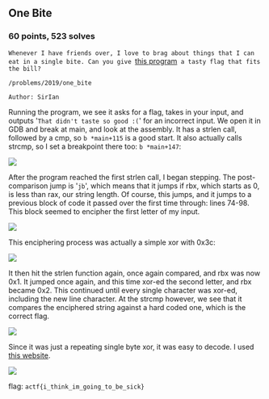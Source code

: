 ## One Bite
### 60 points, 523 solves

`Whenever I have friends over, I love to brag about things that I can eat in a single bite. Can you give `<a href='https://files.actf.co/697526f731d6484c6fc1066070b722e3a833bef6c3280fcbae1004083460e887/one_bite'>this program</a>` a tasty flag that fits the bill?`

`/problems/2019/one_bite`

`Author: SirIan`

Running the program, we see it asks for a flag, takes in your input, and outputs '`That didn't taste so good :(`' for an incorrect input. We open it in GDB and break at main, and look at the assembly. It has a strlen call, followed by a cmp, so `b *main+115` is a good start. It also actually calls strcmp, so I set a breakpoint there too: `b *main+147`:

<IMG SRC='https://cdn.discordapp.com/attachments/532350033241309226/572567734370697217/unknown.png'>

After the program reached the first strlen call, I began stepping. The post-comparison jump is '`jb`', which means that it jumps if rbx, which starts as 0, is less than rax, our string length. Of course, this jumps, and it jumps to a previous block of code it passed over the first time through: lines 74-98. This block seemed to encipher the first letter of my input.

<IMG SRC='https://cdn.discordapp.com/attachments/532350033241309226/572569492497104936/unknown.png'>

This enciphering process was actually a simple xor with 0x3c:

<IMG SRC='https://cdn.discordapp.com/attachments/532350033241309226/572571011355246592/unknown.png'>

It then hit the strlen function again, once again compared, and rbx was now 0x1. It jumped once again, and this time xor-ed the second letter, and rbx became 0x2. This continued until every single character was xor-ed, including the new line character. At the strcmp however, we see that it compares the enciphered string against a hard coded one, which is the correct flag.

<IMG SRC='https://cdn.discordapp.com/attachments/532350033241309226/572569997361283082/unknown.png'>

Since it was just a repeating single byte xor, it was easy to decode. I used <a href='https://cryptii.com'>this website</a>.

<IMG SRC='https://cdn.discordapp.com/attachments/532350033241309226/572571487773392907/unknown.png'>

flag: `actf{i_think_im_going_to_be_sick}`
